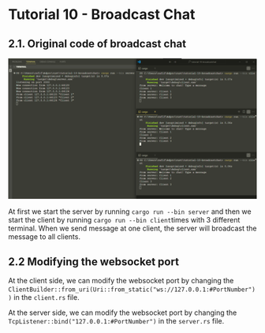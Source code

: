 # Tutorial 10 - Broadcast Chat

## 2.1. Original code of broadcast chat

![alt text](images/image.png)

At first we start the server by running `cargo run --bin server` and then we start the client by running `cargo run --bin client`times with 3 different terminal. When we send message at one client, the server will broadcast the message to all clients.

## 2.2 Modifying the websocket port

At the client side, we can modify the websocket port by changing the `ClientBuilder::from_uri(Uri::from_static("ws://127.0.0.1:#PortNumber"))` in the `client.rs` file.

At the server side, we can modify the websocket port by changing the `TcpListener::bind("127.0.0.1:#PortNumber")` in the `server.rs` file.